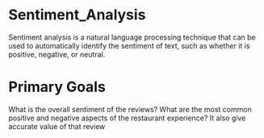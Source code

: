 # Sentiment_Analysis
Sentiment analysis is a natural language processing technique that can be used to automatically identify the sentiment of text, such as whether it is positive, negative, or neutral.
# Primary Goals
What is the overall sentiment of the reviews?
What are the most common positive and negative aspects of the restaurant experience?
It also give accurate value of that review

